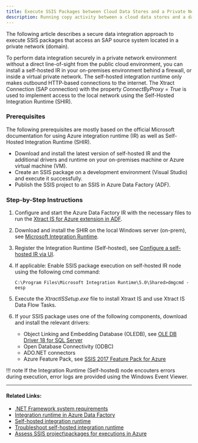 ```yaml
---
title: Execute SSIS Packages between Cloud Data Stores and a Private Network Data Storage
description: Running copy activity between a cloud data stores and a data store in private network
---
```


The following article describes a secure data integration approach to execute SSIS packages that access an SAP source system located in a private network (domain).

To perform data integration securely in a private network environment without a direct line-of-sight from the public cloud environment, you can install a self-hosted IR in your on-premises environment behind a firewall, or inside a virtual private network. 
The self-hosted integration runtime only makes outbound HTTP-based connections to the internet. 
The Xtract Connection (SAP connection) with the property *ConnectByProxy = True* is used to implement access to the local network using the Self-Hosted Integration Runtime (SHIR).

### Prerequisites

The following prerequisites are mostly based on the official Microsoft documentation for using Azure integration runtime (IR) as well as Self-Hosted Integration Runtime (SHIR). 

- Download and install the latest version of self-hosted IR and the additional drivers and runtime on your on-premises machine or Azure virtual machine (VM).
- Create an SSIS package on a development environment (Visual Studio) and execute it successfully. 
- Publish the SSIS project to an SSIS in Azure Data Factory (ADF).

### Step-by-Step Instructions

1. Configure and start the Azure Data Factory IR with the necessary files to run the [Xtract IS for Azure extension in ADF](../xtract-is-for-azure/installation.md).
2. Download and install the SHIR on the local Windows server (on-prem), see [Microsoft Integration Runtime](https://www.microsoft.com/en-us/download/details.aspx?id=39717).
3. Register the Integration Runtime (Self-hosted), see [Configure a self-hosted IR via UI](https://learn.microsoft.com/en-US/azure/data-factory/create-self-hosted-integration-runtime?tabs=data-factory#configure-a-self-hosted-ir-via-ui).
4. If applicable: Enable SSIS package execution on self-hosted IR node using the following cmd command: 

	```
	C:\Program Files\Microsoft Integration Runtime\5.0\Shared>dmgcmd -eesp
	```
	
5. Execute the *XtractISSetup.exe* file to install Xtraxt IS and use Xtract IS Data Flow Tasks.
6. If your SSIS package uses one of the following components, download and install the relevant drivers:
	- Object Linking and Embedding Database (OLEDB), see [OLE DB Driver 18 for SQL Server](https://www.microsoft.com/en-us/download/details.aspx?id=56730)
	- Open Database Connectivity (ODBC)
	- ADO.NET connectors
	- Azure Feature Pack, see [SSIS 2017 Feature Pack for Azure](https://www.microsoft.com/en-us/download/details.aspx?id=54798)

!!! note
	If the Integration Runtime (Self-hosted) node encouters errors during execution, error logs are provided using the Windows Event Viewer.

****

#### Related Links:
- [.NET Framework system requirements](https://learn.microsoft.com/en-us/dotnet/framework/get-started/system-requirements)
- [Integration runtime in Azure Data Factory](https://learn.microsoft.com/en-US/azure/data-factory/concepts-integration-runtime#self-hosted-integration-runtime)
- [Self-hosted integration runtime](https://learn.microsoft.com/en-US/azure/data-factory/concepts-integration-runtime#self-hosted-integration-runtime)
- [Troubleshoot self-hosted integration runtime](https://learn.microsoft.com/en-us/azure/data-factory/self-hosted-integration-runtime-troubleshoot-guide?tabs=data-factory)
- [Assess SSIS project\packages for executions in Azure](https://learn.microsoft.com/en-us/azure/data-factory/how-to-invoke-ssis-package-ssdt#assess-ssis-projectpackages-for-executions-in-azure)
